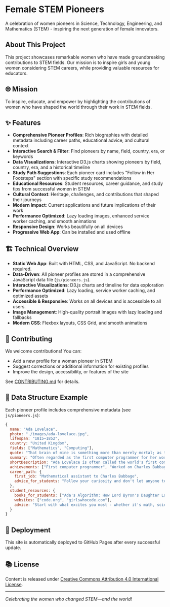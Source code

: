 # Female STEM Pioneers

A celebration of women pioneers in Science, Technology, Engineering, and Mathematics (STEM) - inspiring the next generation of female innovators.

## About This Project

This project showcases remarkable women who have made groundbreaking contributions to STEM fields. Our mission is to inspire girls and young women considering STEM careers, while providing valuable resources for educators.

## 🌐 Mission

To inspire, educate, and empower by highlighting the contributions of women who have shaped the world through their work in STEM fields.

## ✨ Features

- **Comprehensive Pioneer Profiles**: Rich biographies with detailed metadata including career paths, educational advice, and cultural context
- **Interactive Search & Filter**: Find pioneers by name, field, country, era, or keywords
- **Data Visualizations**: Interactive D3.js charts showing pioneers by field, country, era, and a historical timeline
- **Study Path Suggestions**: Each pioneer card includes "Follow in Her Footsteps" section with specific study recommendations
- **Educational Resources**: Student resources, career guidance, and study tips from successful women in STEM
- **Cultural Context**: Heritage, challenges, and contributions that shaped their journeys
- **Modern Impact**: Current applications and future implications of their work
- **Performance Optimized**: Lazy loading images, enhanced service worker caching, and smooth animations
- **Responsive Design**: Works beautifully on all devices
- **Progressive Web App**: Can be installed and used offline

## 🏗️ Technical Overview

- **Static Web App**: Built with HTML, CSS, and JavaScript. No backend required.
- **Data-Driven**: All pioneer profiles are stored in a comprehensive JavaScript data file (`js/pioneers.js`).
- **Interactive Visualizations**: D3.js charts and timeline for data exploration
- **Performance Optimized**: Lazy loading, service worker caching, and optimized assets
- **Accessible & Responsive**: Works on all devices and is accessible to all users.
- **Image Management**: High-quality portrait images with lazy loading and fallbacks
- **Modern CSS**: Flexbox layouts, CSS Grid, and smooth animations

## 🤝 Contributing

We welcome contributions! You can:
- Add a new profile for a woman pioneer in STEM
- Suggest corrections or additional information for existing profiles
- Improve the design, accessibility, or features of the site

See [CONTRIBUTING.md](CONTRIBUTING.md) for details.

## 📝 Data Structure Example

Each pioneer profile includes comprehensive metadata (see `js/pioneers.js`):

```js
{
  name: "Ada Lovelace",
  photo: "./images/ada-lovelace.jpg",
  lifespan: "1815–1852",
  country: "United Kingdom",
  fields: ["Mathematics", "Computing"],
  quote: "That brain of mine is something more than merely mortal; as time will show.",
  summary: "Often regarded as the first computer programmer for her work on Babbage's Analytical Engine.",
  shortDescription: "Ada Lovelace is often called the world's first computer programmer...",
  achievements: ["First computer programmer", "Worked on Charles Babbage's Analytical Engine"],
  career_path: {
    first_job: "Mathematical assistant to Charles Babbage",
    advice_for_students: "Follow your curiosity and don't let anyone tell you what you can't do."
  },
  student_resources: {
    books_for_students: ["Ada's Algorithm: How Lord Byron's Daughter Launched the Digital Age"],
    websites: ["code.org", "girlswhocode.com"],
    advice: "Start with what excites you most - whether it's math, science, or building things."
  }
}
```

## 🚀 Deployment

This site is automatically deployed to GitHub Pages after every successful update.

## 📚 License

Content is released under [Creative Commons Attribution 4.0 International License](https://creativecommons.org/licenses/by/4.0/).

---

*Celebrating the women who changed STEM—and the world!*